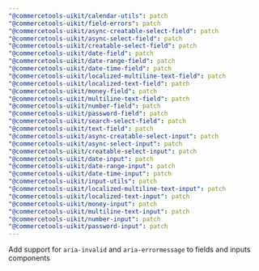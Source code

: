 ```yaml
---
"@commercetools-uikit/calendar-utils": patch
"@commercetools-uikit/field-errors": patch
"@commercetools-uikit/async-creatable-select-field": patch
"@commercetools-uikit/async-select-field": patch
"@commercetools-uikit/creatable-select-field": patch
"@commercetools-uikit/date-field": patch
"@commercetools-uikit/date-range-field": patch
"@commercetools-uikit/date-time-field": patch
"@commercetools-uikit/localized-multiline-text-field": patch
"@commercetools-uikit/localized-text-field": patch
"@commercetools-uikit/money-field": patch
"@commercetools-uikit/multiline-text-field": patch
"@commercetools-uikit/number-field": patch
"@commercetools-uikit/password-field": patch
"@commercetools-uikit/search-select-field": patch
"@commercetools-uikit/text-field": patch
"@commercetools-uikit/async-creatable-select-input": patch
"@commercetools-uikit/async-select-input": patch
"@commercetools-uikit/creatable-select-input": patch
"@commercetools-uikit/date-input": patch
"@commercetools-uikit/date-range-input": patch
"@commercetools-uikit/date-time-input": patch
"@commercetools-uikit/input-utils": patch
"@commercetools-uikit/localized-multiline-text-input": patch
"@commercetools-uikit/localized-text-input": patch
"@commercetools-uikit/money-input": patch
"@commercetools-uikit/multiline-text-input": patch
"@commercetools-uikit/number-input": patch
"@commercetools-uikit/password-input": patch
---
```


Add support for `aria-invalid` and `aria-errormessage` to fields and inputs components
